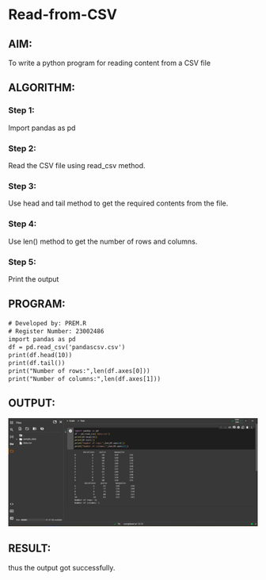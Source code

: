 # Read-from-CSV

## AIM:
To write a python program for reading content from a CSV file
## ALGORITHM:
### Step 1:
Import pandas as pd
### Step 2:
Read the CSV file using read_csv method.
### Step 3:
Use head and tail method to get the required contents from the file.
### Step 4:
Use len() method to get the number of rows and columns.
### Step 5:
Print the output
## PROGRAM:
```
# Developed by: PREM.R
# Register Number: 23002486
import pandas as pd
df = pd.read_csv('pandascsv.csv')
print(df.head(10))
print(df.tail())
print("Number of rows:",len(df.axes[0]))
print("Number of columns:",len(df.axes[1]))
```
## OUTPUT:
![1](/Screenshot%202023-12-24%20131558.png)
## RESULT:
thus the output got successfully.